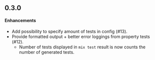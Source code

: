 0.3.0
------
#### Enhancements
* Add possibility to specify amount of tests in config (#13).
* Provide formatted output + better error loggings from property tests (#12).
   - Number of tests displayed in `mix test` result is now counts the number of generated tests.